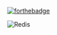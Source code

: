 [![forthebadge](https://forthebadge.com/images/badges/made-with-python.svg)](https://forthebadge.com)

![Redis](https://img.shields.io/badge/redis-%23DD0031.svg?style=for-the-badge&logo=redis&logoColor=white)
